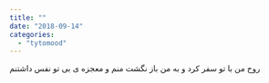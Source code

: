 ```yaml
---
title: ""
date: "2018-09-14"
categories: 
  - "tytomood"
---
```


روح من با تو سفر کرد و به من باز نگشت منم و معجزه ی بی تو نفس داشتنم
